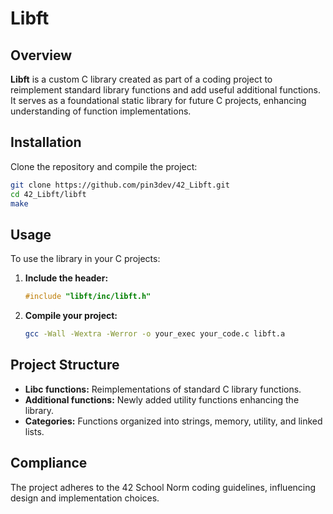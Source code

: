 # Libft

## Overview

**Libft** is a custom C library created as part of a coding project to reimplement standard library functions and add useful additional functions. It serves as a foundational static library for future C projects, enhancing understanding of function implementations.

## Installation

Clone the repository and compile the project:

```bash
git clone https://github.com/pin3dev/42_Libft.git
cd 42_Libft/libft
make
```

## Usage

To use the library in your C projects:

1. **Include the header:**
    ```c
    #include "libft/inc/libft.h"
    ```

2. **Compile your project:**
    ```bash
    gcc -Wall -Wextra -Werror -o your_exec your_code.c libft.a
    ```

## Project Structure

- **Libc functions:** Reimplementations of standard C library functions.
- **Additional functions:** Newly added utility functions enhancing the library.
- **Categories:** Functions organized into strings, memory, utility, and linked lists.

## Compliance

The project adheres to the 42 School Norm coding guidelines, influencing design and implementation choices.
